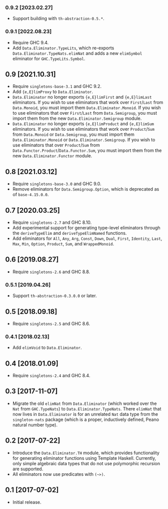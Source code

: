 ### 0.9.2 [2023.02.27]
* Support building with `th-abstraction-0.5.*`.

### 0.9.1 [2022.08.23]
* Require GHC 9.4.
* Add `Data.Eliminator.TypeLits`, which re-exports
  `Data.Eliminator.TypeNats.elimNat` and adds a new `elimSymbol` eliminator
  for `GHC.TypeLits.Symbol`.

## 0.9 [2021.10.31]
* Require `singletons-base-3.1` and GHC 9.2.
* Add `{e,E}limProxy` to `Data.Eliminator`.
* `Data.Eliminator` no longer exports `{e,E}limFirst` and `{e,E}limLast`
  eliminators. If you wish to use eliminators that work over `First`/`Last`
  from `Data.Monoid`, you must import them `Data.Eliminator.Monoid`. If you
  wish to use eliminators that over `First`/`Last` from `Data.Semigroup`, you
  must import them from the new `Data.Eliminator.Semigroup` module.
* `Data.Eliminator` no longer exports `{e,E}limProduct` and `{e,E}limSum`
  eliminators. If you wish to use eliminators that work over `Product`/`Sum`
  from `Data.Monoid` or `Data.Semigroup`, you must import them
  `Data.Eliminator.Monoid` or `Data.Eliminator.Semigroup`. If you wish to use
  eliminators that over `Product`/`Sum` from
  `Data.Functor.Product`/`Data.Functor.Sum`, you must import them from the new
  `Data.Eliminator.Functor` module.

## 0.8 [2021.03.12]
* Require `singletons-base-3.0` and GHC 9.0.
* Remove eliminators for `Data.Semigroup.Option`, which is deprecated as of
  `base-4.15.0.0`.

## 0.7 [2020.03.25]
* Require `singletons-2.7` and GHC 8.10.
* Add experimental support for generating type-level eliminators through the
  `deriveTypeElim` and `deriveTypeElimNamed` functions.
* Add eliminators for `All`, `Any`, `Arg`, `Const`, `Down`, `Dual`, `First`,
  `Identity`, `Last`, `Max`, `Min`, `Option`, `Product`, `Sum`,
  and `WrappedMonoid`.

## 0.6 [2019.08.27]
* Require `singletons-2.6` and GHC 8.8.

### 0.5.1 [2019.04.26]
* Support `th-abstraction-0.3.0.0` or later.

## 0.5 [2018.09.18]
* Require `singletons-2.5` and GHC 8.6.

### 0.4.1 [2018.02.13]
* Add `elimVoid` to `Data.Eliminator`.

## 0.4 [2018.01.09]
* Require `singletons-2.4` and GHC 8.4.

## 0.3 [2017-11-07]
* Migrate the old `elimNat` from `Data.Eliminator` (which worked over the `Nat`
  from `GHC.TypeNats`) to `Data.Eliminator.TypeNats`. There `elimNat` that now
  lives in `Data.Eliminator` is for an unrelated `Nat` data type from the
  `singleton-nats` package (which is a proper, inductively defined, Peano
  natural number type).

## 0.2 [2017-07-22]
* Introduce the `Data.Eliminator.TH` module, which provides functionality for
  generating eliminator functions using Template Haskell. Currently, only
  simple algebraic data types that do not use polymorphic recursion are
  supported.
* All eliminators now use predicates with `(~>)`.

## 0.1 [2017-07-02]
* Initial release.
